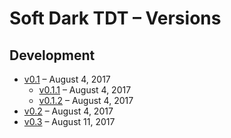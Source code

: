 # Soft Dark TDT – Versions

## Development

- [v0.1](https://github.com/matiboux/Soft-Dark-TDT/releases/tag/v0.1) – August 4, 2017
  * [v0.1.1](https://github.com/matiboux/Soft-Dark-TDT/releases/tag/v0.1.1) – August 4, 2017
  * [v0.1.2](https://github.com/matiboux/Soft-Dark-TDT/releases/tag/v0.1.2) – August 4, 2017
- [v0.2](https://github.com/matiboux/Soft-Dark-TDT/releases/tag/v0.2) – August 4, 2017
- [v0.3](https://github.com/matiboux/Soft-Dark-TDT/releases/tag/v0.3) – August 11, 2017